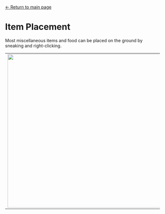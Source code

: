 [← Return to main page](../)
# Item Placement

Most miscellaneous items and food can be placed on the ground by sneaking and right-clicking.

<table>
    <tr><td><img src="https://i.imgur.com/8Siakr0.png" width="500"/></td><td><img src="https://i.imgur.com/5W9Epxk.png" width="500"/></td></tr>
</table>
